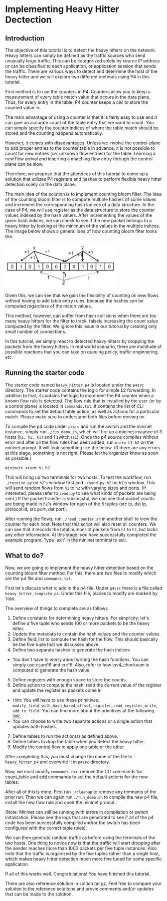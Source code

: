 # Implementing Heavy Hitter Dectection

## Introduction

The objective of this tutorial is to detect the heavy hitters on the network.
Heavy hitters can simply be defined as the traffic sources who send unusually large traffic. This can be categorized solely by source IP address or can be classified to each application, or application session that sends the traffic.
There are various ways to detect and determine the host of the heavy hitter and we will explore two different methods using P4 in this tutorial.

First method is to use the counters in P4. Counters allow you to keep a measurement of every table match value that occurs in the data plane.
Thus, for every entry in the table, P4 counter keeps a cell to store the counted value in.

The main advantage of using a counter is that it is fairly easy to use and it can give an accurate count of the table entry that we want to count. You can simply specify the counter indices of where the table match should be stored and the counting happens automatically.

However, it comes with disadvantages. Unless we involve the control-plane to add proper entries to the counter table in advance, it is not possible to count for new entries (i.e. unknown flow entries) for the table. Learning a new flow arrival and inserting a matching flow entry through the control plane can be slow.

Therefore, we propose that the attendees of this tutorial to come up a solution that utilizes P4 registers and hashes to perform flexible heavy hitter detection solely on the data plane.

The main idea of the solution is to implement counting bloom filter. The idea of the counting bloom filter is to compute multiple hashes of some values and increment the corresponding hash indices of a data structure. In the case of P4, we will use register as the data structure to store the counter values indexed by the hash values. After incrementing the values of the given hash indices,
we can check to see if the new packet belongs to a heavy hitter by looking at the minimum of the values in the multiple indices. The image below shows a general idea of how counting bloom filter looks like.

![Alt text](images/counting_bloom_filter.png?raw=true "Counting Bloom Filter")

Given this, we can see that we gain the flexibility of counting on new flows without having to add table entry rules, because the hashes can be computed regardless of the match values.

This method, however, can suffer from hash collisions when there are too many heavy hitters for the filter to track, falsely increasing the count value computed by the filter. We ignore this issue in our tutorial by creating only small number of connections.

In this tutorial, we simply react to detected heavy hitters by dropping the packets from the heavy hitters. In real world scenario, there are multitude of possible reactions that you can take on queuing policy, traffic enginnering, etc.

## Running the starter code

The starter code named `heavy_hitter.p4` is located under the `p4src` directory. The starter code contains the logic for simple L2 forwarding. In addition to that, it contains the logic to increment the P4 counter when a known flow rule is detected. The flow rule that is installed by the user (or by a control plane) is located in `commands.txt`. It contains the list of CLI commands to set the default table action, as well as actions for a particular match. Please make sure to understand both files before moving on.

To compile the p4 code under `p4src` and run the switch and the mininet instance, simply run `./run_demo.sh`, which will fire up a mininet instance of 3 hosts (`h1, h2, h3`) and 1 switch (`s1`).
Once the p4 source compiles without error and after all the flow rules has been added, run `xterm h1 h2` on the mininet prompt. It will look something like the below. (If there are any errors at this stage, something is not right. Please let the organizer know as soon as possible.)

```
mininet> xterm h1 h2
```

This will bring up two terminals for two hosts. To test the workflow, run `./receive.py` on `h2`'s window first and `./send.py h2` on `h1`'s window. This will send random flows from `h1` to `h2` with varying sizes and ports. (If interested, please refer to `send.py` to see what kinds of packets are being sent.) If the packet transfer is successful, we can see that packet counts are being made in `h2`'s window for each of the 5 tuples (src ip, dst ip, protocol id, src port, dst port).

After running the flows, run `./read_counter.sh` in another shell to view the counter for each host. Note that this script will also reset all counters. We can see that it records the total number of packets from `h1` to `h2`, but lacks any other information. At this stage, you have successfully completed the example program.
Type `exit' in the mininet terminal to exit.

## What to do?

Now, we are going to implement the heavy hitter detection based on the counting bloom filter method. For this, there are two files to modify which are the p4 file and `commands.txt`.

First let's discuss what to add in the p4 file. Under `p4src` there is a file called `heavy_hitter_template.p4`. Under this file, places to modify are marked by `TODO`.

The overview of things to complete are as follows.

1. Define constants for determining heavy hitters. For simplicity, let's define a five tuple who sends 100 or more packets to be the heavy hitter.
2. Update the metadata to contain the hash values and the counter values.
3. Define field_list to compute the hash for the flow. This should basically be the five tuple that we discussed above.
4. Define two separate hashes to generate the hash indices
  * You don't have to worry about writing the hash functions. You can simply use csum16 and crc16. Also, refer to how ipv4_checksum is computed to generate the hash value
5. Define registers with enough space to store the counts
6. Define action to compute the hash, read the current value of the register and update the register as packets come in
  * Hint: You will have to use these primitives. `modify_field_with_hash_based_offset`, `register_read`, `register_write`, `add_to_field`. You can find more about the primitives at the following [link.](https://github.com/p4lang/p4-hlir/blob/master/p4_hlir/frontend/primitives.json "List of P4 Primitives")
  * You can choose to write two separate actions or a single action that updates both hashes.
7. Define tables to run the action(s) as defined above.
8. Define tables to drop the table when you detect the heavy hitter.
9. Modify the control flow to apply one table or the other.

After completing this, you must change the name of the file to `heavy_hitter.p4` and overwrite it in `p4src` directory.

Now, we must modify `commands.txt`: remove the CLI commands for count_table and add commands to set the default actions for the new tables. 

After all of this is done. First run `./cleanup` to remove any remnants of the prior run. Then we can again run `./run_demo.sh` to compile the new p4 file, install the new flow rule and open the mininet prompt.

(Note: Mininet can still be running with errors in compilation or switch initalization. Please see the logs that are generated to see if all of the p4 code has been successfully compiled and/or the switch has been configured with the correct table rules). 

We can then generate random traffic as before using the terminals of the two hosts. One thing to notice now is that the traffic will start dropping after the sender reaches more than 1000 packets per five tuple instances. Also note that the traffic is organized by the five tuples rather than a single host, which makes heavy hitter detection much more fine tuned for some specific application.

If all of this works well. Congratulations! You have finished this tutorial.

There are also reference solution in soltion.tar.gz. Feel free to compare your solution to the reference solutions and provie comments and/or updates that can be made to the solution.
